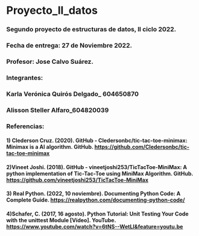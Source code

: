# Proyecto_ll_datos
### Segundo proyecto de estructuras de datos, ll ciclo 2022.
### Fecha de entrega: 27 de Noviembre 2022.

### Profesor: Jose Calvo Suárez.

###  Integrantes:

### Karla Verónica Quirós Delgado_ 604650870

### Alisson Steller Alfaro_604820039

### Referencias:

#### 1) Clederson Cruz. (2020). GitHub - Cledersonbc/tic-tac-toe-minimax: Minimax is a AI algorithm. GitHub. https://github.com/Cledersonbc/tic-tac-toe-minimax
#### 2)Vineet Joshi. (2018). GitHub - vineetjoshi253/TicTacToe-MiniMax: A python implementation of Tic-Tac-Toe using MiniMax Algorithm. GitHub. https://github.com/vineetjoshi253/TicTacToe-MiniMax
#### 3) Real Python. (2022, 10 noviembre). Documenting Python Code: A Complete Guide. https://realpython.com/documenting-python-code/
#### 4)Schafer, C. (2017, 16 agosto). Python Tutorial: Unit Testing Your Code with the unittest Module [Vídeo]. YouTube. https://www.youtube.com/watch?v=6tNS--WetLI&feature=youtu.be
